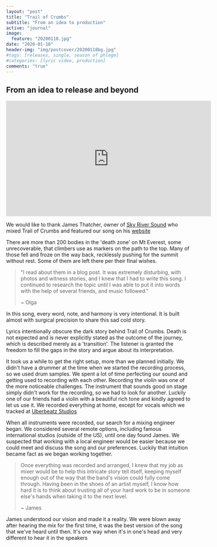 ```yaml
---
layout: "post"
title: "Trail of Crumbs"
subtitle: "From an idea to production"
active: "journal"
image:
  feature: "20200118.jpg"
date: "2020-01-18"
header-img: "img/postcover/20200118bg.jpg"
#tags: [releases, single, season of phlegm]
#categories: [lyric video, production]
comments: "true"
---
```


## From an idea to release and beyond

<iframe width="560" height="315" src="https://www.youtube.com/embed/Jf8RqVMxXqE" frameborder="0" allow="accelerometer; autoplay; encrypted-media; gyroscope; picture-in-picture" allowfullscreen></iframe>

We would like to thank James Thatcher, owner of [Sky River Sound](http://skyriversound.com/) who mixed Trail of Crumbs and featured our song on his [website](http://skyriversound.com/gallery/)

There are more than 200 bodies in the 'death zone' on Mt Everest, some unrecoverable, that climbers use as markers on the path to the top. Many of those fell and froze on the way back, recklessly pushing for the summit without rest. Some of them are left there per their final wishes.

> "I read about them in a blog post. It was extremely disturbing, with photos and witness stories, and I knew that I had to write this song. I continued to research the topic until I was able to put it into words with the help of several friends, and music followed."
>
> ~ Olga

In this song, every word, note, and harmony is very intentional. It is built almost with surgical precision to share this sad cold story.

Lyrics intentionally obscure the dark story behind Trail of Crumbs. Death is not expected and is never explicitly stated as the outcome of the journey, which is described merely as a 'transition'. The listener is granted the freedom to fill the gaps in the story and argue about its interpretation.

It took us a while to get the right setup, more than we planned initially. We didn't have a drummer at the time when we started the recording process, so we used drum samples. We spent a lot of time perfecting our sound and getting used to recording with each other. Recording the violin was one of the more noticeable challenges. The instrument that sounds good on stage simply didn't work for the recording, so we had to look for another. Luckily one of our friends had a violin with a beautiful rich tone and kindly agreed to let us use it. We recorded everything at home, except for vocals which we tracked at [Uberbeatz Studios](https://www.nwrehearsalstudio.com/studio)

When all instruments were recorded, our search for a mixing engineer began. We considered several remote options, including famous international studios (outside of the US), until one day found James. We suspected that working with a  local engineer would be easier because we could meet and discuss the song and our preferences. Luckily that intuition became fact as we began working together.

> Once everything was recorded and arranged, I knew that my job as mixer would be to help this intricate story tell itself, keeping myself enough out of the way that the band's vision could fully come through. Having been in the shoes of an artist myself, I know how hard it is to think about trusting all of your hard work to be in someone else's hands when taking it to the next level. 
>
> ~ James

James understood our vision and made it a reality. We were blown away after hearing the mix for the first time, it was the best version of the song that we've heard until then. It's one way when it's in one's head and very different to hear it in the speakers
